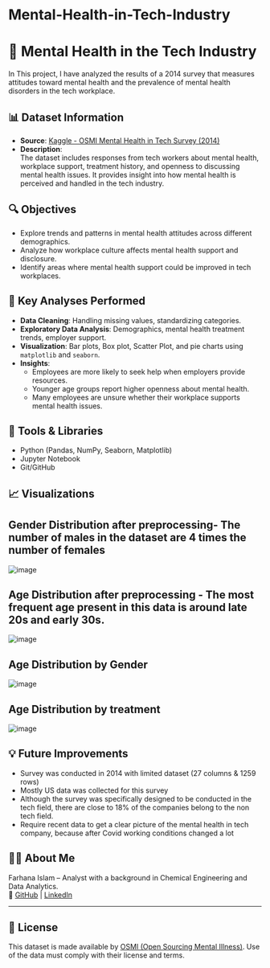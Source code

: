 # Mental-Health-in-Tech-Industry
# 🧠 Mental Health in the Tech Industry

In This project, I have analyzed the results of a 2014 survey that measures attitudes toward mental health and the prevalence of mental health disorders in the tech workplace.

## 📊 Dataset Information

- **Source**: [Kaggle - OSMI Mental Health in Tech Survey (2014)](https://www.kaggle.com/datasets/osmi/mental-health-in-tech-survey/data)
- **Description**:  
  The dataset includes responses from tech workers about mental health, workplace support, treatment history, and openness to discussing mental health issues. It provides insight into how mental health is perceived and handled in the tech industry.

## 🔍 Objectives

- Explore trends and patterns in mental health attitudes across different demographics.
- Analyze how workplace culture affects mental health support and disclosure.
- Identify areas where mental health support could be improved in tech workplaces.
## 🧪 Key Analyses Performed

- **Data Cleaning**: Handling missing values, standardizing categories.
- **Exploratory Data Analysis**: Demographics, mental health treatment trends, employer support.
- **Visualization**: Bar plots, Box plot, Scatter Plot, and pie charts using `matplotlib` and `seaborn`.
- **Insights**:
  - Employees are more likely to seek help when employers provide resources.
  - Younger age groups report higher openness about mental health.
  - Many employees are unsure whether their workplace supports mental health issues.

## 📌 Tools & Libraries

- Python (Pandas, NumPy, Seaborn, Matplotlib)
- Jupyter Notebook
- Git/GitHub

## 📈 Visualizations

## Gender Distribution after preprocessing- The number of males in the dataset are 4 times the number of females
![image](https://github.com/user-attachments/assets/348f1149-24a3-495b-834c-bcf50a42c132)
  
## Age Distribution after preprocessing - The most frequent age present in this data is around late 20s and early 30s.
![image](https://github.com/user-attachments/assets/e32ad493-25a3-4b31-9ecc-f4295f7f45f8)

## Age Distribution by Gender
![image](https://github.com/user-attachments/assets/c5793939-5960-4c67-98f7-c248e6344758)

## Age Distribution by treatment
![image](https://github.com/user-attachments/assets/1675b958-3825-45dc-81e3-2874f85acda5)


## 💡 Future Improvements

- Survey was conducted in 2014 with limited dataset (27 columns & 1259 rows)
- Mostly US data was collected for this survey
- Although the survey was specifically designed to be conducted in the tech field, there are close to 18% of the companies belong to the non tech field. 
- Require recent data to get a clear picture of the mental health in tech company, because after Covid working conditions changed a lot


## 🙋‍♀️ About Me

Farhana Islam – Analyst with a background in Chemical Engineering and Data Analytics.  
🔗 [GitHub](https://github.com/Farhanaislam1) | [LinkedIn](https://www.linkedin.com/in/farhana-islam-261938262)

---

## 📌 License

This dataset is made available by [OSMI (Open Sourcing Mental Illness)](https://osmihelp.org/). Use of the data must comply with their license and terms.
